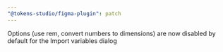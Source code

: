 ```yaml
---
"@tokens-studio/figma-plugin": patch
---
```


Options (use rem, convert numbers to dimensions) are now disabled by default for the Import variables dialog

